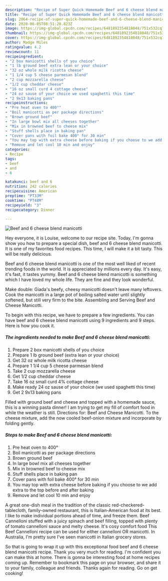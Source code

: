 ```yaml
---
description: "Recipe of Super Quick Homemade Beef and 6 cheese blend manicotti"
title: "Recipe of Super Quick Homemade Beef and 6 cheese blend manicotti"
slug: 2064-recipe-of-super-quick-homemade-beef-and-6-cheese-blend-manicotti
date: 2020-06-05T08:51:28.823Z
image: https://img-global.cpcdn.com/recipes/6481892354818048/751x532cq70/beef-and-6-cheese-blend-manicotti-recipe-main-photo.jpg
thumbnail: https://img-global.cpcdn.com/recipes/6481892354818048/751x532cq70/beef-and-6-cheese-blend-manicotti-recipe-main-photo.jpg
cover: https://img-global.cpcdn.com/recipes/6481892354818048/751x532cq70/beef-and-6-cheese-blend-manicotti-recipe-main-photo.jpg
author: Madge Miles
ratingvalue: 4.2
reviewcount: 11
recipeingredient:
- "2 box manicotti shells of you choice"
- "1 lb ground beef extra lean or your choice"
- "32 oz whole milk ricotta cheese"
- "1 1/4 cup 5 cheese parmesan blend"
- "2 cup mozzarella cheese"
- "1/2 cup cheddar cheese"
- "16 oz small curd 4 cottage cheese"
- "24 oz sause of your choice we used spaghetti this time"
- "2 9x13 baking pans"
recipeinstructions:
- "Pre heat oven to 400°"
- "Boil manicotti as per package directions"
- "Brown ground beef"
- "In large bowl mix all cheeses together"
- "Mix in browned beef to cheese mix"
- "Stuff shells place in baking pan"
- "Cover pans with foil bake 400° for 30 min"
- "You may top with extra cheese before baking if you choose to we add extra to the top before and after baking"
- "Remove and let cool 10 min and enjoy"
categories:
- Recipe
tags:
- beef
- and
- 6

katakunci: beef and 6 
nutrition: 242 calories
recipecuisine: American
preptime: "PT33M"
cooktime: "PT48M"
recipeyield: "3"
recipecategory: Dinner

---
```



![Beef and 6 cheese blend manicotti](https://img-global.cpcdn.com/recipes/6481892354818048/751x532cq70/beef-and-6-cheese-blend-manicotti-recipe-main-photo.jpg)

Hey everyone, it is Louise, welcome to our recipe site. Today, I'm gonna show you how to prepare a special dish, beef and 6 cheese blend manicotti. It is one of my favorites food recipes. This time, I will make it a bit tasty. This will be really delicious.

Beef and 6 cheese blend manicotti is one of the most well liked of recent trending foods in the world. It is appreciated by millions every day. It's easy, it's fast, it tastes yummy. Beef and 6 cheese blend manicotti is something which I have loved my whole life. They are fine and they look wonderful.

Make double: Giada&#39;s beefy, cheesy manicotti doesn&#39;t leave many leftovers. Cook the manicotti in a large pot of boiling salted water until slightly softened, but still very firm to the bite. Assembling and Serving Beef and Cheese Manicotti.


To begin with this recipe, we have to prepare a few ingredients. You can have beef and 6 cheese blend manicotti using 9 ingredients and 9 steps. Here is how you cook it.

<!--inarticleads1-->

##### The ingredients needed to make Beef and 6 cheese blend manicotti:

1. Prepare 2 box manicotti shells of you choice
1. Prepare 1 lb ground beef (extra lean or your choice)
1. Get 32 oz whole milk ricotta cheese
1. Prepare 1 1/4 cup 5 cheese parmesan blend
1. Take 2 cup mozzarella cheese
1. Get 1/2 cup cheddar cheese
1. Take 16 oz small curd 4% cottage cheese
1. Make ready 24 oz sause of your choice (we used spaghetti this time)
1. Get 2 9x13 baking pans


Filled with ground beef and cheese and topped with a homemade sauce, this is a winning pasta dinner! I am trying to get my fill of comfort food in while the weather is still. Directions for: Beef and Cheese Manicotti. To the cheese mixture, add the now cooled beef-onion mixture and incorporate by folding gently. 

<!--inarticleads2-->

##### Steps to make Beef and 6 cheese blend manicotti:

1. Pre heat oven to 400°
1. Boil manicotti as per package directions
1. Brown ground beef
1. In large bowl mix all cheeses together
1. Mix in browned beef to cheese mix
1. Stuff shells place in baking pan
1. Cover pans with foil bake 400° for 30 min
1. You may top with extra cheese before baking if you choose to we add extra to the top before and after baking
1. Remove and let cool 10 min and enjoy


A great one-dish meal in the tradition of the classic red-checkered-tablecloth, family-owned restaurant, this is Italian-American food at its best. I like to make individual portions ahead of time, and freeze them. Beef Cannelloni stuffed with a juicy spinach and beef filling, topped with plenty of tomato cannelloni sauce and melty cheese. It&#39;s cosy comfort food This Beef Cannelloni recipe can be used for either cannelloni OR manicotti. In Australia, I&#39;m pretty sure I&#39;ve seen manicotti in Italian grocery stores. 

So that is going to wrap it up with this exceptional food beef and 6 cheese blend manicotti recipe. Thank you very much for reading. I'm confident you can make this at home. There is gonna be interesting food at home recipes coming up. Remember to bookmark this page on your browser, and share it to your family, colleague and friends. Thanks again for reading. Go on get cooking!
